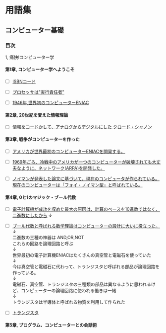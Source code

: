 # 用語集 

## コンピューター基礎

### 目次

1, 痛快!コンピューター学


#### 第1章, コンピューター学へようこそ

- [ ] <a href="https://ja.wikipedia.org/wiki/ISBN">ISBNコード</a>
- [ ] <a href="https://www.tel.co.jp/museum/exhibition/principle/microprocessor.html">プロセッサは"実行責任者"</a>
- [ ] <a href="https://ja.wikipedia.org/wiki/ENIAC">1946年,世界初のコンピューターENIAC</a>



#### 第2章, 20世紀を変えた情報理論

- [ ] <a href="https://ja.wikipedia.org/wiki/%E3%82%AF%E3%83%AD%E3%83%BC%E3%83%89%E3%83%BB%E3%82%B7%E3%83%A3%E3%83%8E%E3%83%B3">情報をコードかして、アナログからデジタルにした クロード・シャノン</a>





#### 第3章, 戦争がコンピューターを作った

- [ ] <a href="http://www.infonet.co.jp/ueyama/ip/history/firstcomputer.html">アメリカが世界最初のコンピューターENIACを開発する。</a>
- [ ] <a href="https://ja.wikipedia.org/wiki/%E3%82%A4%E3%83%B3%E3%82%BF%E3%83%BC%E3%83%8D%E3%83%83%E3%83%88%E3%81%AE%E6%AD%B4%E5%8F%B2">1969年ごろ、冷戦中のアメリカが一つのコンピューターが破壊されても大丈夫なように、ネットワーク(ARPA)を開発した。</a>
- [ ] <a href="https://ja.wikipedia.org/wiki/%E3%82%B8%E3%83%A7%E3%83%B3%E3%83%BB%E3%83%95%E3%82%A9%E3%83%B3%E3%83%BB%E3%83%8E%E3%82%A4%E3%83%9E%E3%83%B3">ノイマンが発表した論文に基づいて、現在のコンピュータが作られている。現在のコンピューターは「フォイ・ノイマン型」と呼ばれている。</a>
  
  
  
#### 第4章, 0と1のマジック・ブール代数

- [ ] <a href="http://www.infonet.co.jp/ueyama/ip/glossary/binary_g.html">電子計算機が成功を収めた最大の原因は、計算のベースを10進数ではなく、二進数にしたから</a>
↓
- [ ] <a href="https://ja.wikipedia.org/wiki/%E3%83%96%E3%83%BC%E3%83%AB%E4%BB%A3%E6%95%B0">ブール代数と呼ばれる数学理論はコンピューターの設計に大いに役立った。</a>
↓<br>
二進数の三種の神器は AND,OR,NOT<br>
これらの回路を論理回路と呼ぶ<br>
↓<br>
世界最初の電子計算機ENIACはたくさんの真空管と電磁石を使っていた<br>
↓<br>
今は真空管と電磁石に代わって、トランジスタと呼ばれる部品が論理回路を作っている。<br>
↓<br>
電磁石、真空管、トランジスタの三種類の部品は異なるように思われるけど、コンピューターの論理回路に使われる働きは一緒<br>
↓<br>
トランジスタは半導体と呼ばれる物質を利用して作られた<br>


- [ ] <a href="https://ja.wikipedia.org/wiki/%E3%83%88%E3%83%A9%E3%83%B3%E3%82%B8%E3%82%B9%E3%82%BF">トランジスタ</a>








#### 第5章, プログラム、コンピューターとの会話術


